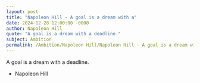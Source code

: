 ```yaml
---
layout: post
title: "Napoleon Hill - A goal is a dream with a"
date: 2024-12-28 12:00:00 -0000
author: Napoleon Hill
quote: "A goal is a dream with a deadline."
subject: Ambition
permalink: /Ambition/Napoleon Hill/Napoleon Hill - A goal is a dream with a
---
```


A goal is a dream with a deadline.

- Napoleon Hill

